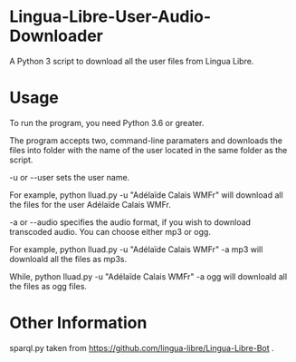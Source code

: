 # Lingua-Libre-User-Audio-Downloader
A Python 3 script to download all the user files from Lingua Libre.

# Usage
To run the program, you need Python 3.6 or greater.

The program accepts two, command-line paramaters and downloads the files into folder with the name of the user located in the same folder as the script.

-u or --user sets the user name.

For example, python lluad.py -u "Adélaïde Calais WMFr" will download all the files for the user Adélaïde Calais WMFr.

-a or --audio specifies the audio format, if you wish to download transcoded audio. You can choose either mp3 or ogg.

For example, python lluad.py -u "Adélaïde Calais WMFr" -a mp3 will downloald all the files as mp3s.

While, python lluad.py -u "Adélaïde Calais WMFr" -a ogg will downloald all the files as ogg files.

# Other Information
sparql.py taken from https://github.com/lingua-libre/Lingua-Libre-Bot .
